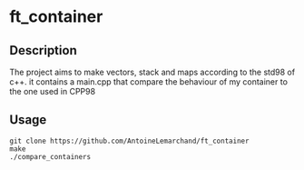 # ft_container

## Description
The project aims to make vectors,
stack and maps according to the std98 of c++.
it contains a main.cpp that compare the behaviour of my container to
the one used in CPP98

## Usage
```
git clone https://github.com/AntoineLemarchand/ft_container
make
./compare_containers
```
